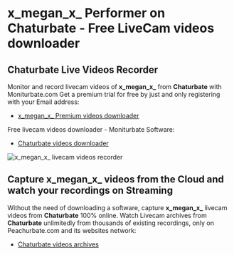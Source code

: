 # x_megan_x_ Performer on Chaturbate - Free LiveCam videos downloader

## Chaturbate Live Videos Recorder

Monitor and record livecam videos of **x_megan_x_** from **Chaturbate** with Moniturbate.com
Get a premium trial for free by just and only registering with your Email address:
* [x_megan_x_ Premium videos downloader](https://moniturbate.com/request-demo-licence-key.html)

Free livecam videos downloader - Moniturbate Software:
* [Chaturbate videos downloader](https://moniturbate.com/moniturbate-download-software.html)

![x_megan_x_ livecam videos recorder](https://peachurnet.com/templates/moniturbate-software.png)


## Capture x_megan_x_ videos from the Cloud and watch your recordings on Streaming

Without the need of downloading a software, capture **x_megan_x_** livecam videos from **Chaturbate** 100% online.
Watch Livecam archives from **Chaturbate** unlimitedly from thousands of existing recordings, only on Peachurbate.com and its websites network:
* [Chaturbate videos archives](https://peachurnet.com/)